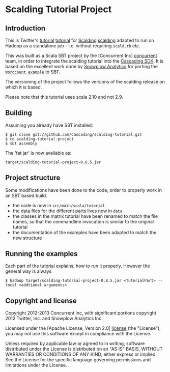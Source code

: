 # Scalding Tutorial Project 

## Introduction

This is Twitter's [tutorial] [tutorial] for [Scalding] [scalding] adapted to run
on Hadoop as a standalone job - i.e. without requiring `scald.rb` etc.

This was built as a Scala SBT project by the [Concurrent Inc] [concurrent] team,
in order to integrate the scalding tutorial into the [Cascading SDK][sdk].  It
is based on the excellent work done by [Snowplow Analytics][snowplow] for
porting the [`Wordcount example`][wordcount] to SBT. 

The versioning of the project follows the versions of the scalding release on
which it is based.

Please note that this tutorial uses scala 2.10 and not 2.9.

## Building

Assuming you already have SBT installed:

    $ git clone git://github.com/Cascading/scalding-tutorial.git
    $ cd scalding-tutorial-project
    $ sbt assembly

The 'fat jar' is now available as:

    target/scalding-tutorial-project-0.8.5.jar

## Project structure

Some modifications have been done to the code, order to properly work in an SBT
based build.

* the code is now in `src/main/scala/tutorial`
* the data files for the different parts lives now in `data`
* the classes in the matrix tutorial have been renamed to match the file names,
  so that the commandline invocation is similar to the original tutorial
* the documentation of the examples have been adapted to match the new structure

## Running the examples

Each part of the tutorial explains, how to run it properly. However the general
way is always

    $ hadoop target/scalding-tutorial-project-0.8.5.jar <TutorialPart> --local <addtional arguments>

## Copyright and license

Copyright 2012-2013 Concurrent Inc, with significant portions copyright 2012 Twitter, Inc. and Snowplow Analytics Inc.

Licensed under the [Apache License, Version 2.0] [license] (the "License");
you may not use this software except in compliance with the License.

Unless required by applicable law or agreed to in writing, software
distributed under the License is distributed on an "AS IS" BASIS,
WITHOUT WARRANTIES OR CONDITIONS OF ANY KIND, either express or implied.
See the License for the specific language governing permissions and
limitations under the License.

[tutorial]: https://github.com/twitter/scalding/tree/develop/tutorial
[sdk]: http://cascading.org/sdk
[scalding]: https://github.com/twitter/scalding/
[concurrent]: http://concurrentinc.com
[snowplow]: http://snowplowanalytics.com
[wordcount]: http://github.com/snowplow/scalding-example-project 
[license]: http://www.apache.org/licenses/LICENSE-2.0
